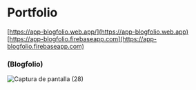 # Portfolio
[https://app-blogfolio.web.app/](https://app-blogfolio.web.app)
[https://app-blogfolio.firebaseapp.com](https://app-blogfolio.firebaseapp.com)
### (Blogfolio)

![Captura de pantalla (28)](https://user-images.githubusercontent.com/41123597/194403562-b21d983e-9898-4a7b-8b5a-d40f879a68ac.png)
